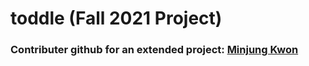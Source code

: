# toddle (Fall 2021 Project)
### Contributer github for an extended project: [Minjung Kwon](https://github.com/Minjk121/Toddle)
